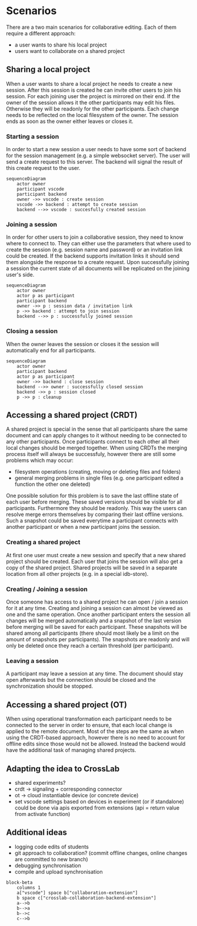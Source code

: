 # Scenarios

There are a two main scenarios for collaborative editing. Each of them require a different approach:

- a user wants to share his local project
- users want to collaborate on a shared project

## Sharing a local project

When a user wants to share a local project he needs to create a new session. After this session is created he can invite other users to join his session. For each joining user the project is mirrored on their end. If the owner of the session allows it the other participants may edit his files. Otherwise they will be readonly for the other participants. Each change needs to be reflected on the local filesystem of the owner. The session ends as soon as the owner either leaves or closes it.

### Starting a session

In order to start a new session a user needs to have some sort of backend for the session management (e.g. a simple websocket server). The user will send a create request to this server. The backend will signal the result of this create request to the user.

```mermaid
sequenceDiagram
    actor owner
    participant vscode
    participant backend
    owner ->> vscode : create session
    vscode ->> backend : attempt to create session
    backend -->> vscode : succesfully created session
```

### Joining a session

In order for other users to join a collaborative session, they need to know where to connect to. They can either use the parameters that where used to create the session (e.g. session name and password) or an invitation link could be created. If the backend supports invitation links it should send them alongside the response to a create request. Upon successfully joining a session the current state of all documents will be replicated on the joining user's side.

```mermaid
sequenceDiagram
    actor owner
    actor p as participant
    participant backend
    owner ->> p : session data / invitation link
    p ->> backend : attempt to join session
    backend -->> p : successfully joined session
```

### Closing a session

When the owner leaves the session or closes it the session will automatically end for all participants.

```mermaid
sequenceDiagram
    actor owner
    participant backend
    actor p as participant
    owner ->> backend : close session
    backend -->> owner : successfully closed session
    backend ->> p : session closed
    p ->> p : cleanup
```

## Accessing a shared project (CRDT)

A shared project is special in the sense that all participants share the same document and can apply changes to it without needing to be connected to any other participants. Once participants connect to each other all their local changes should be merged together. When using CRDTs the merging process itself will always be successfuly, however there are still some problems which may occur:

- filesystem operations (creating, moving or deleting files and folders)
- general merging problems in single files (e.g. one participant edited a function the other one deleted)

One possible solution for this problem is to save the last offline state of each user before merging. These saved versions should be visible for all participants. Furthermore they should be readonly. This way the users can resolve merge errors themselves by comparing their last offline versions. Such a snapshot could be saved everytime a participant connects with another participant or when a new participant joins the session.

### Creating a shared project

At first one user must create a new session and specify that a new shared project should be created. Each user that joins the session will also get a copy of the shared project. Shared projects will be saved in a separate location from all other projects (e.g. in a special idb-store).

### Creating / Joining a session

Once someone has access to a shared project he can open / join a session for it at any time. Creating and joining a session can almost be viewed as one and the same operation. Once another participant enters the session all changes will be merged automatically and a snapshot of the last version before merging will be saved for each participant. These snapshots will be shared among all participants (there should most likely be a limit on the amount of snapshots per participants). The snapshots are readonly and will only be deleted once they reach a certain threshold (per participant). 

### Leaving a session

A participant may leave a session at any time. The document should stay open afterwards but the connection should be closed and the synchronization should be stopped.

## Accessing a shared project (OT)

When using operational transformation each participant needs to be connected to the server in order to ensure, that each local change is applied to the remote document. Most of the steps are the same as when using the CRDT-based approach, however there is no need to account for offline edits since those would not be allowed. Instead the backend would have the additional task of managing shared projects.

## Adapting the idea to CrossLab

- shared experiments?
- crdt -> signaling + corresponding connector
- ot -> cloud instantiable device (or concrete device)
- set vscode settings based on devices in experiment (or if standalone) could be done via apis exported from extensions (api = return value from activate function)

## Additional ideas

- logging code edits of students
- git approach to collaboration? (commit offline changes, online changes are committed to new branch)
- debugging synchronisation
- compile and upload synchronisation

```mermaid
block-beta
    columns 1
    a["vscode"] space b["collaboration-extension"] 
    b space c["crosslab-collaboration-backend-extension"]
    a-->b
    b-->a
    b-->c
    c-->b
```